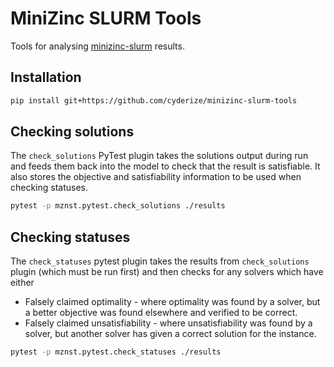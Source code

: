 # MiniZinc SLURM Tools

Tools for analysing [minizinc-slurm](https://github.com/Dekker1/minizinc-slurm) results.

## Installation

```sh
pip install git+https://github.com/cyderize/minizinc-slurm-tools
```

## Checking solutions

The `check_solutions` PyTest plugin takes the solutions output during run and feeds them back into
the model to check that the result is satisfiable. It also stores the objective and satisfiability
information to be used when checking statuses.

```sh
pytest -p mznst.pytest.check_solutions ./results
```

## Checking statuses

The `check_statuses` pytest plugin takes the results from `check_solutions` plugin (which must be
run first) and then checks for any solvers which have either
- Falsely claimed optimality - where optimality was found by a solver,
  but a better objective was found elsewhere and verified to be correct.
- Falsely claimed unsatisfiability - where unsatisfiability was found by a solver, 
  but another solver has given a correct solution for the instance.

```sh
pytest -p mznst.pytest.check_statuses ./results
```
